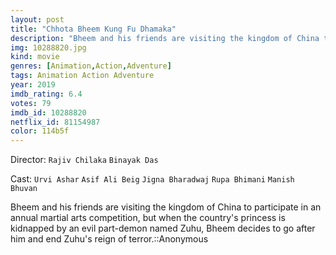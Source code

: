 ```yaml
---
layout: post
title: "Chhota Bheem Kung Fu Dhamaka"
description: "Bheem and his friends are visiting the kingdom of China to participate in an annual martial arts competition, but when the country's princess is kidnapped by an evil part-demon named Zuhu, Bheem decides to go after him and end Zuhu's reign of terror..."
img: 10288820.jpg
kind: movie
genres: [Animation,Action,Adventure]
tags: Animation Action Adventure 
year: 2019
imdb_rating: 6.4
votes: 79
imdb_id: 10288820
netflix_id: 81154987
color: 114b5f
---
```

Director: `Rajiv Chilaka` `Binayak Das`  

Cast: `Urvi Ashar` `Asif Ali Beig` `Jigna Bharadwaj` `Rupa Bhimani` `Manish Bhuvan` 

Bheem and his friends are visiting the kingdom of China to participate in an annual martial arts competition, but when the country's princess is kidnapped by an evil part-demon named Zuhu, Bheem decides to go after him and end Zuhu's reign of terror.::Anonymous